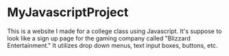 # MyJavascriptProject

<p>This is a website I made for a college class using Javascript.  It's suppose to look like a sign up page for the gaming company called "Blizzard Entertainment."  It utilizes drop down menus, text input boxes, buttons, etc.</p>
